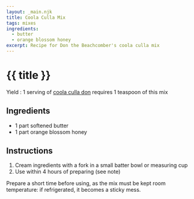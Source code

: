 ```yaml
---
layout: _main.njk
title: Coola Culla Mix
tags: mixes
ingredients:
  - butter
  - orange blossom honey
excerpt: Recipe for Don the Beachcomber's coola culla mix
---
```


<!-- markdownlint-disable MD025 -->
# {{ title }}
<!-- markdownlint-disable MD025 -->

Yield
  : 1 serving of [coola culla don](/recipes/coola-culla-don/) requires 1 teaspoon of this mix

## Ingredients

* 1 part softened butter
* 1 part orange blossom honey

## Instructions

1. Cream ingredients with a fork in a small batter bowl or measuring cup
2. Use within 4 hours of preparing (see note)

<tiki-callout type="caution">

  Prepare a short time before using, as the mix must be kept room temperature: if refrigerated, it becomes a sticky mess.
</tiki-callout>
